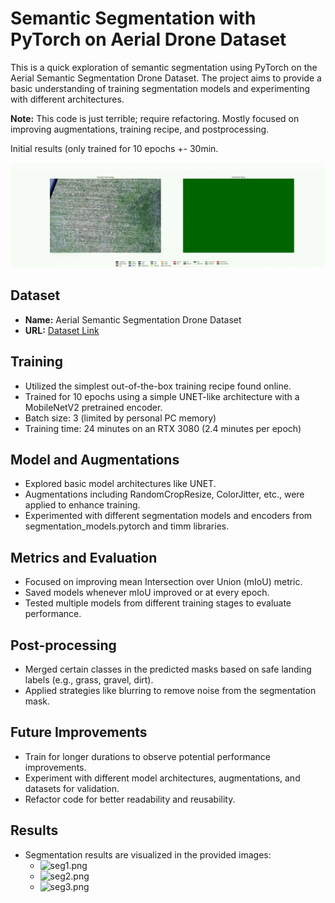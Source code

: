 # Semantic Segmentation with PyTorch on Aerial Drone Dataset

This is a quick exploration of semantic segmentation using PyTorch on the Aerial Semantic Segmentation Drone Dataset. The project aims to provide a basic understanding of training segmentation models and experimenting with different architectures.

**Note:** This code is just terrible; require refactoring. Mostly focused on improving augmentations, training recipe, and postprocessing.

Initial results (only trained for 10 epochs +- 30min.

![good augmentations](plots/good_augs.gif)

## Dataset
- **Name:** Aerial Semantic Segmentation Drone Dataset
- **URL:** [Dataset Link](https://www.kaggle.com/datasets/bulentsiyah/semantic-drone-dataset)

## Training
- Utilized the simplest out-of-the-box training recipe found online.
- Trained for 10 epochs using a simple UNET-like architecture with a MobileNetV2 pretrained encoder.
- Batch size: 3 (limited by personal PC memory)
- Training time: 24 minutes on an RTX 3080 (2.4 minutes per epoch)

## Model and Augmentations
- Explored basic model architectures like UNET.
- Augmentations including RandomCropResize, ColorJitter, etc., were applied to enhance training.
- Experimented with different segmentation models and encoders from segmentation_models.pytorch and timm libraries.

## Metrics and Evaluation
- Focused on improving mean Intersection over Union (mIoU) metric.
- Saved models whenever mIoU improved or at every epoch.
- Tested multiple models from different training stages to evaluate performance.

## Post-processing
- Merged certain classes in the predicted masks based on safe landing labels (e.g., grass, gravel, dirt).
- Applied strategies like blurring to remove noise from the segmentation mask.

## Future Improvements
- Train for longer durations to observe potential performance improvements.
- Experiment with different model architectures, augmentations, and datasets for validation.
- Refactor code for better readability and reusability.

## Results
- Segmentation results are visualized in the provided images:
  - ![seg1.png](/plots/seg1.png)
  - ![seg2.png](/plots/seg2.png)
  - ![seg3.png](/plots/seg3.png)


